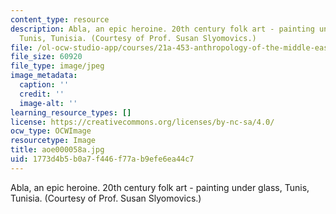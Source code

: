 ```yaml
---
content_type: resource
description: Abla, an epic heroine. 20th century folk art - painting under glass,
  Tunis, Tunisia. (Courtesy of Prof. Susan Slyomovics.)
file: /ol-ocw-studio-app/courses/21a-453-anthropology-of-the-middle-east-spring-2004/1773d4b5b0a7f446f77ab9efe6ea44c7_aoe000058a.jpg
file_size: 60920
file_type: image/jpeg
image_metadata:
  caption: ''
  credit: ''
  image-alt: ''
learning_resource_types: []
license: https://creativecommons.org/licenses/by-nc-sa/4.0/
ocw_type: OCWImage
resourcetype: Image
title: aoe000058a.jpg
uid: 1773d4b5-b0a7-f446-f77a-b9efe6ea44c7
---
```

Abla, an epic heroine. 20th century folk art - painting under glass, Tunis, Tunisia. (Courtesy of Prof. Susan Slyomovics.)